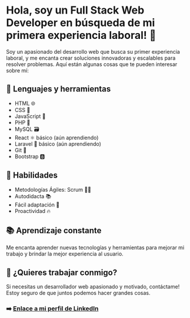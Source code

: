 # Hola, soy un Full Stack Web Developer en búsqueda de mi primera experiencia laboral! 🚀

Soy un apasionado del desarrollo web que busca su primer experiencia laboral, y me encanta crear soluciones innovadoras y escalables para resolver problemas. Aquí están algunas cosas que te pueden interesar sobre mí:

## 🔧 Lenguajes y herramientas

- HTML 🌐
- CSS 🎨
- JavaScript 🚀
- PHP 🐘
- MySQL 🗃️
- React ⚛️ básico (aún aprendiendo)
- Laravel 🚀 básico (aún aprendiendo)
- Git 🌳
- Bootstrap 🅱️

## 🚀 Habilidades

- Metodologías Ágiles: Scrum 🐱‍👤
- Autodidacta 📚
- Fácil adaptación 🤝
- Proactividad 🔥

## 📚 Aprendizaje constante

Me encanta aprender nuevas tecnologías y herramientas para mejorar mi trabajo y brindar la mejor experiencia al usuario.

## 🤝 ¿Quieres trabajar conmigo?

Si necesitas un desarrollador web apasionado y motivado, contáctame! Estoy seguro de que juntos podemos hacer grandes cosas. 

### ➡️ [Enlace a mi perfil de LinkedIn](https://www.linkedin.com/in/gabrielsebastianbrindo)
